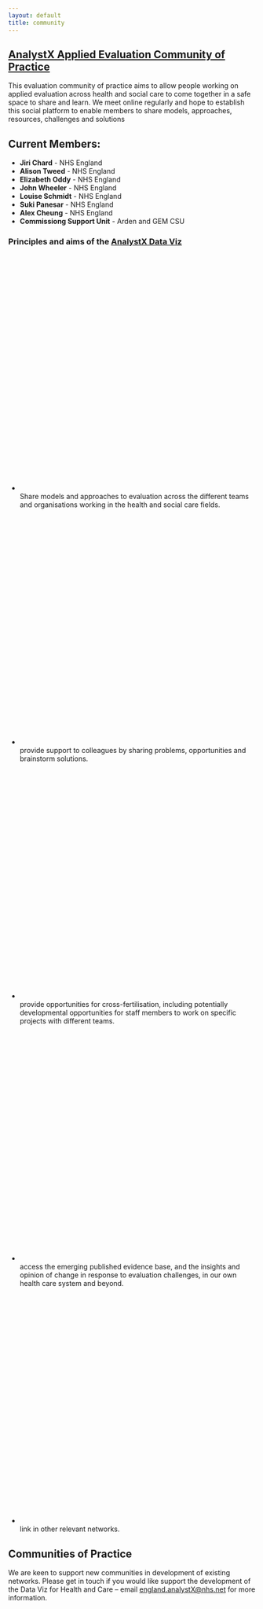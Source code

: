 ```yaml
--- 
layout: default
title: community
---
```


<h2><a href="https://future.nhs.uk/DataAnalytics/view?objectId=31173424">AnalystX Applied Evaluation Community of Practice</a></h2>
<p>
  This evaluation community of practice aims to allow people working on applied evaluation across health and social care to come together in a safe space to share and learn. We meet online regularly and hope to establish this social platform to enable members to share models, approaches, resources, challenges and solutions
</p>
<h2>Current Members:</h2>
<ul>
  <li><b>Jiri Chard</b> - NHS England</li>
  <li><b>Alison Tweed</b> - NHS England</li>
  <li><b>Elizabeth Oddy</b> - NHS England</li>
  <li><b>John Wheeler</b> - NHS England</li>
  <li><b>Louise Schmidt</b> - NHS England</li>
  <li><b>Suki Panesar</b> - NHS England</li>
  <li><b>Alex Cheung</b> - NHS England</li>
  <li><b>Commissiong Support Unit</b> - Arden and GEM CSU</li>
</ul>

<div class="nhsuk-do-dont-list">
  <h3 class="nhsuk-do-dont-list__label">Principles and aims of the <a href="https://future.nhs.uk/DataAnalytics/view?objectId=26655472">AnalystX Data Viz</a></h3>
  <ul class="nhsuk-list nhsuk-list--tick">
      <li>
          <svg class="nhsuk-icon nhsuk-icon__tick" xmlns="http://www.w3.org/2000/svg" viewBox="0 0 24 24" fill="none" aria-hidden="true">
<path stroke-width="4" stroke-linecap="round" d="M18.4 7.8l-8.5 8.4L5.6 12"></path>
</svg> Share models and approaches to evaluation across the different teams and organisations working in the health and social care fields.
      </li>
      <li>
          <svg class="nhsuk-icon nhsuk-icon__tick" xmlns="http://www.w3.org/2000/svg" viewBox="0 0 24 24" fill="none" aria-hidden="true">
<path stroke-width="4" stroke-linecap="round" d="M18.4 7.8l-8.5 8.4L5.6 12"></path>
</svg> provide support to colleagues by sharing problems, opportunities and brainstorm solutions.
      </li>
      <li>
          <svg class="nhsuk-icon nhsuk-icon__tick" xmlns="http://www.w3.org/2000/svg" viewBox="0 0 24 24" fill="none" aria-hidden="true">
<path stroke-width="4" stroke-linecap="round" d="M18.4 7.8l-8.5 8.4L5.6 12"></path>
</svg> provide opportunities for cross-fertilisation, including potentially developmental opportunities for staff members to work on specific projects with different teams.
      </li>
      <li>
          <svg class="nhsuk-icon nhsuk-icon__tick" xmlns="http://www.w3.org/2000/svg" viewBox="0 0 24 24" fill="none" aria-hidden="true">
<path stroke-width="4" stroke-linecap="round" d="M18.4 7.8l-8.5 8.4L5.6 12"></path>
</svg> access the emerging published evidence base, and the insights and opinion of change in response to evaluation challenges, in our own health care system and beyond.
      <li>
          <svg class="nhsuk-icon nhsuk-icon__tick" xmlns="http://www.w3.org/2000/svg" viewBox="0 0 24 24" fill="none" aria-hidden="true">
<path stroke-width="4" stroke-linecap="round" d="M18.4 7.8l-8.5 8.4L5.6 12"></path>
</svg> link in other relevant networks.
      </li>
</div>

<h2>Communities of Practice</h2>

We are keen to support new communities in development of existing networks. Please get in touch if you would like support the development of the Data Viz for Health and Care
– email [england.analystX@nhs.net](mailto:england.analystx@nhs.net) for more information.



